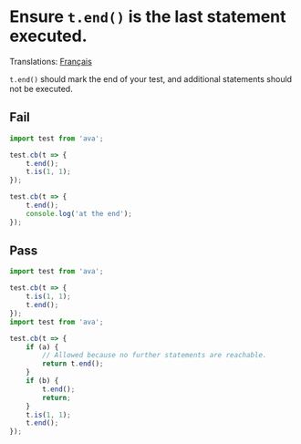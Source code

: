 # Ensure `t.end()` is the last statement executed.

Translations: [Français](https://github.com/avajs/ava-docs/blob/master/fr_FR/related/eslint-plugin-ava/docs/rules/no-statement-after-end.md)

`t.end()` should mark the end of your test, and additional statements should not be executed.

## Fail

```js
import test from 'ava';

test.cb(t => {
	t.end();
	t.is(1, 1);
});

test.cb(t => {
	t.end();
	console.log('at the end');
});
```


## Pass

```js
import test from 'ava';

test.cb(t => {
	t.is(1, 1);
	t.end();
});
import test from 'ava';

test.cb(t => {
	if (a) {
		// Allowed because no further statements are reachable.
		return t.end();
	}
	if (b) {
		t.end();
		return;
	}
	t.is(1, 1);
	t.end();
});

```
